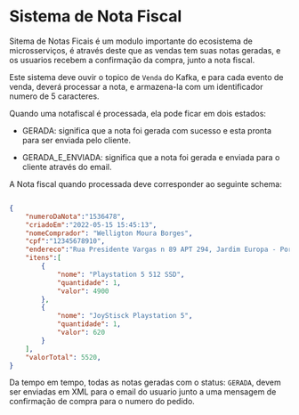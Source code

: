 # Sistema de Nota Fiscal

Sitema de Notas Ficais é um modulo importante do ecosistema de microsserviços, é através deste que as vendas tem suas notas geradas, e os usuarios recebem a confirmação da compra, junto a nota fiscal.

Este sistema deve ouvir o topico de `Venda` do Kafka, e para cada evento de venda, deverá processar a nota, e armazena-la com um identificador numero de 5 caracteres.

Quando uma notafiscal é processada, ela pode ficar em dois estados: 

- GERADA: significa que a nota foi gerada com sucesso e esta pronta para ser enviada pelo cliente.

- GERADA_E_ENVIADA: significa que a nota foi gerada e enviada para o cliente através do email.


A Nota fiscal quando processada deve corresponder ao seguinte schema: 

```json

{
    "numeroDaNota":"1536478",
    "criadoEm":"2022-05-15 15:45:13",
    "nomeComprador": "Welligton Moura Borges",
    "cpf":"12345678910",
    "endereco":"Rua Presidente Vargas n 89 APT 294, Jardim Europa - Porto Seguro, BA - 38951-222",
    "itens":[
        {
            "nome": "Playstation 5 512 SSD",
            "quantidade": 1,
            "valor": 4900
        },
        {
            "nome": "JoyStisck Playstation 5",
            "quantidade": 1,
            "valor": 620
        }
    ],
    "valorTotal": 5520,
}
```

Da tempo em tempo, todas as notas geradas com o status: `GERADA`, devem ser enviadas em XML para o email do usuario junto a uma mensagem de confirmação de compra para o numero do pedido.
